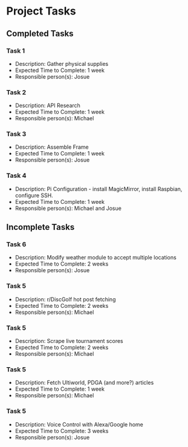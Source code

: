 # Project Tasks

## Completed Tasks

### Task 1
* Description: Gather physical supplies
* Expected Time to Complete: 1 week
* Responsible person(s): Josue

### Task 2
* Description: API Research
* Expected Time to Complete: 1 week 
* Responsible person(s): Michael

### Task 3
* Description: Assemble Frame	
* Expected Time to Complete: 1 week
* Responsible person(s): Josue

### Task 4
* Description: Pi Configuration - install MagicMirror, install Raspbian, configure SSH.
* Expected Time to Complete: 1 week
* Responsible person(s): Michael and Josue


## Incomplete Tasks

### Task 6
* Description: Modify weather module to accept multiple locations
* Expected Time to Complete: 2 weeks
* Responsible person(s): Josue

### Task 5
* Description: r/DiscGolf hot post fetching
* Expected Time to Complete: 2 weeks
* Responsible person(s): Michael

### Task 5
* Description: Scrape live tournament scores
* Expected Time to Complete: 2 weeks
* Responsible person(s): Michael

### Task 5
* Description: Fetch Ultiworld, PDGA (and more?) articles
* Expected Time to Complete: 1 week
* Responsible person(s): Michael

### Task 5
* Description: Voice Control with Alexa/Google home
* Expected Time to Complete: 3 weeks
* Responsible person(s): Josue